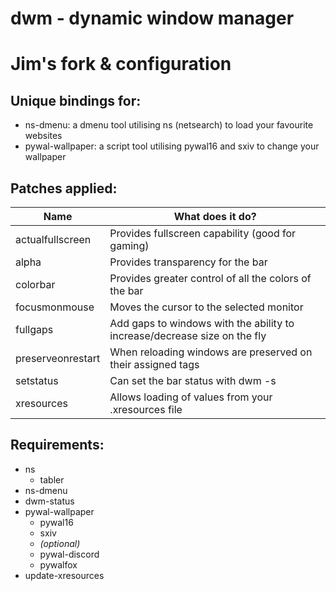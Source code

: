 # dwm - dynamic window manager
# Jim's fork & configuration

## Unique bindings for:
- ns-dmenu: a dmenu tool utilising ns (netsearch) to load your favourite websites
- pywal-wallpaper: a script tool utilising pywal16 and sxiv to change your wallpaper

## Patches applied:
| Name | What does it do? |
|------|------------------|
| actualfullscreen | Provides fullscreen capability (good for gaming) |
| alpha | Provides transparency for the bar | 
| colorbar | Provides greater control of all the colors of the bar |
| focusmonmouse | Moves the cursor to the selected monitor |
| fullgaps | Add gaps to windows with the ability to increase/decrease size on the fly |
| preserveonrestart | When reloading windows are preserved on their assigned tags |
| setstatus | Can set the bar status with dwm -s |
| xresources | Allows loading of values from your .xresources file |


## Requirements:
- ns 
    - tabler
- ns-dmenu
- dwm-status
- pywal-wallpaper
    - pywal16
    - sxiv
    - *(optional)*
    - pywal-discord
    - pywalfox
- update-xresources
